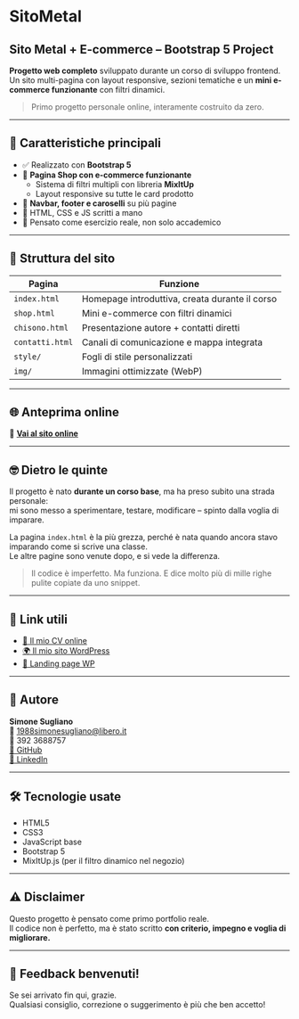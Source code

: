 # SitoMetal
## Sito Metal + E-commerce – Bootstrap 5 Project

**Progetto web completo** sviluppato durante un corso di sviluppo frontend.  
Un sito multi-pagina con layout responsive, sezioni tematiche e un **mini e-commerce funzionante** con filtri dinamici.

> Primo progetto personale online, interamente costruito da zero.

---

## 🚀 Caratteristiche principali

- ✅ Realizzato con **Bootstrap 5**
- 🛒 **Pagina Shop con e-commerce funzionante**
  - Sistema di filtri multipli con libreria **MixItUp**
  - Layout responsive su tutte le card prodotto
- 🧭 **Navbar, footer e caroselli** su più pagine
- 📄 HTML, CSS e JS scritti a mano
- 🎯 Pensato come esercizio reale, non solo accademico

---

## 📌 Struttura del sito

| Pagina         | Funzione                                      |
|----------------|-----------------------------------------------|
| `index.html`   | Homepage introduttiva, creata durante il corso |
| `shop.html`    | Mini e-commerce con filtri dinamici           |
| `chisono.html` | Presentazione autore + contatti diretti       |
| `contatti.html`| Canali di comunicazione e mappa integrata     |
| `style/`       | Fogli di stile personalizzati                 |
| `img/`         | Immagini ottimizzate (WebP)                   |

---

## 🌐 Anteprima online

🔗 [**Vai al sito online**](http://supermegaprove.altervista.org)

---

## 🤓 Dietro le quinte

Il progetto è nato **durante un corso base**, ma ha preso subito una strada personale:  
mi sono messo a sperimentare, testare, modificare – spinto dalla voglia di imparare.

La pagina `index.html` è la più grezza, perché è nata quando ancora stavo imparando come si scrive una classe.  
Le altre pagine sono venute dopo, e si vede la differenza.

> Il codice è imperfetto. Ma funziona. E dice molto più di mille righe pulite copiate da uno snippet.

---

## 📎 Link utili

- [💼 Il mio CV online](https://sitocv.altervista.org)
- [🌍 Il mio sito WordPress](https://supermegaprovesito.altervista.org)
- [📸 Landing page WP](https://paginaprova.altervista.org)

---

## 👤 Autore

**Simone Sugliano**  
📧 1988simonesugliano@libero.it  
📱 392 3688757  
[🔗 GitHub](https://github.com/simonesugliano)  
[🔗 LinkedIn](https://www.linkedin.com/in/simone-sugliano-95388022b/)

---

## 🛠️ Tecnologie usate

- HTML5
- CSS3
- JavaScript base
- Bootstrap 5
- MixItUp.js (per il filtro dinamico nel negozio)

---

## ⚠️ Disclaimer

Questo progetto è pensato come primo portfolio reale.  
Il codice non è perfetto, ma è stato scritto **con criterio, impegno e voglia di migliorare.**

---

## 📢 Feedback benvenuti!

Se sei arrivato fin qui, grazie.  
Qualsiasi consiglio, correzione o suggerimento è più che ben accetto!

